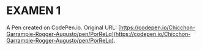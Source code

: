 # EXAMEN 1

A Pen created on CodePen.io. Original URL: [https://codepen.io/Chicchon-Garrampie-Rogger-Augusto/pen/PorReLq](https://codepen.io/Chicchon-Garrampie-Rogger-Augusto/pen/PorReLq).

